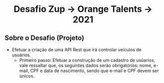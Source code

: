 <h1 align="center">
  <span> Desafio Zup -> Orange Talents -> 2021 </span>
</h1>

<h2>Sobre o Desafio (Projeto)</h2>

- Efetuar a criação de uma API Rest que irá controlar veículos de usuários.
  - Primeiro passo: Efetuar a construção de um cadastro de usúarios, vale ressaltar que, os seguintes dados serão obrigatórios: nome, e-mail, CPF e data de nascimento, sendo que e-mail e CPF devem ser únicos.
